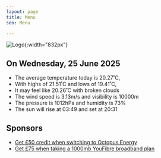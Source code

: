 ```yaml
---
layout: page
title: Menu
seo: Menu

---
```


![Logo](/images/logo.jpg){:width="832px"}

<!-- weather_marker starts -->
## On Wednesday, 25 June 2025

- The average temperature today is 20.27˚C,
- With highs of 21.51˚C and lows of 19.41˚C,
- It may feel like 20.26˚C with broken clouds
- The wind speed is 3.13m/s and visibility is 10000m
- The pressure is 1012hPa and humidity is 73%
- The sun will rise at 03:49 and set at 20:31

<!-- weather_marker ends -->

## Sponsors

- [Get £50 credit when switching to Octopus Energy](https://bit.ly/3oD1nnS)
- [Get £75 when taking a 1000mb YouFibre broadband plan](https://aklam.io/91zWhU?)

